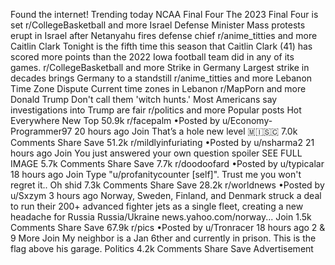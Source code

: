Found the internet!
Trending today
NCAA Final Four
The 2023 Final Four is set
r/CollegeBasketball and more
Israel Defense Minister
Mass protests erupt in Israel after Netanyahu fires defense chief
r/anime_titties and more
Caitlin Clark
Tonight is the fifth time this season that Caitlin Clark (41) has scored more points than the 2022 Iowa football team did in any of its games.
r/CollegeBasketball and more
Strike in Germany
Largest strike in decades brings Germany to a standstill
r/anime_titties and more
Lebanon Time Zone Dispute
Current time zones in Lebanon
r/MapPorn and more
Donald Trump
Don't call them 'witch hunts.' Most Americans say investigations into Trump are fair
r/politics and more
Popular posts
Hot
Everywhere
New
Top
50.9k
r/facepalm
•Posted by
u/Economy-Programmer97
20 hours ago
Join
That’s a hole new level
 🇲​🇮​🇸​🇨​
7.0k Comments
Share
Save
51.2k
r/mildlyinfuriating
•Posted by
u/nsharma2
21 hours ago
Join
You just answered your own question
spoiler
SEE FULL IMAGE
5.7k Comments
Share
Save
7.7k
r/doodoofard
•Posted by
u/typicalar
18 hours ago
Join
Type "u/profanitycounter [self]". Trust me you won't regret it..
Oh shid
7.3k Comments
Share
Save
28.2k
r/worldnews
•Posted by
u/Sxzym
3 hours ago
Norway, Sweden, Finland, and Denmark struck a deal to run their 200+ advanced fighter jets as a single fleet, creating a new headache for Russia
Russia/Ukraine
news.yahoo.com/norway...
Join
1.5k Comments
Share
Save
67.9k
r/pics
•Posted by
u/Tronracer
18 hours ago
2
& 9 More
Join
My neighbor is a Jan 6ther and currently in prison. This is the flag above his garage.
Politics
4.2k Comments
Share
Save
Advertisement
